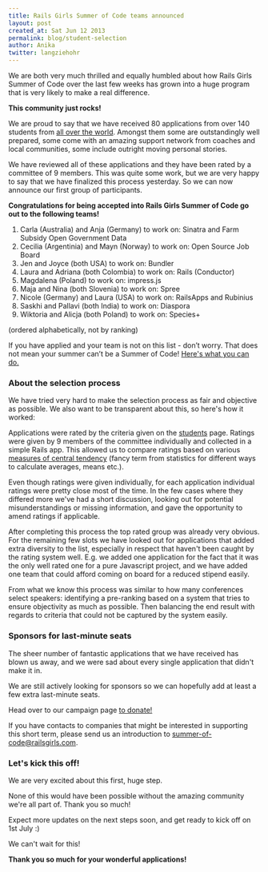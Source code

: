```yaml
---
title: Rails Girls Summer of Code teams announced
layout: post
created_at: Sat Jun 12 2013
permalink: blog/student-selection
author: Anika
twitter: langziehohr
---
```


We are both very much thrilled and equally humbled about how Rails Girls Summer
of Code over the last few weeks has grown into a huge program that is very
likely to make a real difference.

**This community just rocks!**

We are proud to say that we have received 80 applications from over 140
students from <a href="http://railsgirlssummerofcode.org/students">all over the world</a>.
Amongst them some are outstandingly well prepared, some come with an amazing
support network from coaches and local communities, some include outright
moving personal stories.

We have reviewed all of these applications and they have been rated by a
committee of 9 members. This was quite some work, but we are very happy to say
that we have finalized this process yesterday. So we can now announce our first
group of participants.

**Congratulations for being accepted into Rails Girls Summer of Code go out to
the following teams!**

1. Carla (Australia) and Anja (Germany) to work on: Sinatra and Farm Subsidy
   Open Government Data
2. Cecilia (Argentinia) and Mayn (Norway) to work on: Open Source Job Board
3. Jen and Joyce (both USA) to work on: Bundler
4. Laura and Adriana (both Colombia) to work on: Rails (Conductor)
5. Magdalena (Poland) to work on: impress.js
6. Maja and Nina (both Slovenia) to work on: Spree
7. Nicole (Germany) and Laura (USA) to work on: RailsApps and Rubinius
8. Saskhi and Pallavi (both India) to work on: Diaspora
9. Wiktoria and Alicja (both Poland) to work on: Species+

(ordered alphabetically, not by ranking)

If you have applied and your team is not on this list - don’t worry. That does
not mean your summer can’t be a Summer of Code!
<a href="http://railsgirlssummerofcode.org/students">Here's what you can do.</a>


### About the selection process

We have tried very hard to make the selection process as fair and objective as
possible. We also want to be transparent about this, so here's how it worked:

Applications were rated by the criteria given on the
<a href="http://railsgirlssummerofcode.org/students">students</a>
page. Ratings were given by 9 members of the committee individually and
collected in a simple Rails app. This allowed us to compare ratings based on
various <a href="http://en.wikipedia.org/wiki/Measures_of_central_tendency">measures
of central tendency</a> (fancy term from statistics for different ways to
calculate averages, means etc.).

Even though ratings were given individually, for each application individual
ratings were pretty close most of the time. In the few cases where they
differed more we've had a short discussion, looking out for potential
misunderstandings or missing information, and gave the opportunity to amend
ratings if applicable.

After completing this process the top rated group was already very obvious. For
the remaining few slots we have looked out for applications that added extra
diversity to the list, especially in respect that haven't been caught by the
rating system well. E.g. we added one application for the fact that it was the
only well rated one for a pure Javascript project, and we have added one team
that could afford coming on board for a reduced stipend easily.

From what we know this process was similar to how many conferences select
speakers: identifying a pre-ranking based on a system that tries to ensure
objectivity as much as possible. Then balancing the end result with regards
to criteria that could not be captured by the system easily.


### Sponsors for last-minute seats

The sheer number of fantastic applications that we have received has blown us
away, and we were sad about every single application that didn't make it in.

We are still actively looking for sponsors so we can hopefully add at least
a few extra last-minute seats.

Head over to our campaign page <a href="/campaign">to donate!</a>

If you have contacts to companies that might be interested in supporting this
short term, please send us an introduction to
<a href="mailto:summer-of-code@railsgirls.com">summer-of-code@railsgirls.com</a>.


### Let's kick this off!

We are very excited about this first, huge step.

None of this would have been possible without the amazing community we're all part of.
Thank you so much!

Expect more updates on the next steps soon, and get ready to kick off on 1st July :)

We can't wait for this!


**Thank you so much for your wonderful applications!**



